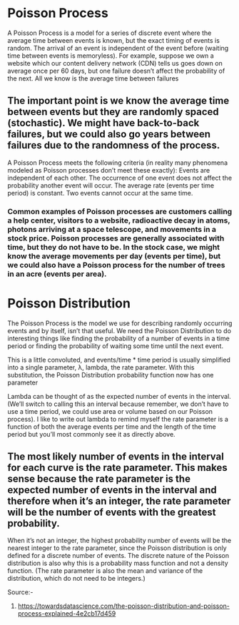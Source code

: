 # Poisson Process
A Poisson Process is a model for a series of discrete event where the average time between events is known, but the exact timing of events is random. The arrival of an event is independent of the event before (waiting time between events is memoryless). For example, suppose we own a website which our content delivery network (CDN) tells us goes down on average once per 60 days, but one failure doesn’t affect the probability of the next. All we know is the average time between failures

## The important point is we know the average time between events but they are randomly spaced (stochastic). We might have back-to-back failures, but we could also go years between failures due to the randomness of the process.
A Poisson Process meets the following criteria (in reality many phenomena modeled as Poisson processes don’t meet these exactly):
Events are independent of each other. The occurrence of one event does not affect the probability another event will occur.
The average rate (events per time period) is constant.
Two events cannot occur at the same time.

### Common examples of Poisson processes are customers calling a help center, visitors to a website, radioactive decay in atoms, photons arriving at a space telescope, and movements in a stock price. Poisson processes are generally associated with time, but they do not have to be. In the stock case, we might know the average movements per day (events per time), but we could also have a Poisson process for the number of trees in an acre (events per area).

# Poisson Distribution
The Poisson Process is the model we use for describing randomly occurring events and by itself, isn’t that useful. We need the Poisson Distribution to do interesting things like finding the probability of a number of events in a time period or finding the probability of waiting some time until the next event.

This is a little convoluted, and events/time * time period is usually simplified into a single parameter, λ, lambda, the rate parameter. With this substitution, the Poisson Distribution probability function now has one parameter

Lambda can be thought of as the expected number of events in the interval. (We’ll switch to calling this an interval because remember, we don’t have to use a time period, we could use area or volume based on our Poisson process). I like to write out lambda to remind myself the rate parameter is a function of both the average events per time and the length of the time period but you’ll most commonly see it as directly above.

## The most likely number of events in the interval for each curve is the rate parameter. This makes sense because the rate parameter is the expected number of events in the interval and therefore when it’s an integer, the rate parameter will be the number of events with the greatest probability.

When it’s not an integer, the highest probability number of events will be the nearest integer to the rate parameter, since the Poisson distribution is only defined for a discrete number of events. The discrete nature of the Poisson distribution is also why this is a probability mass function and not a density function. (The rate parameter is also the mean and variance of the distribution, which do not need to be integers.)


Source:- 
1. https://towardsdatascience.com/the-poisson-distribution-and-poisson-process-explained-4e2cb17d459